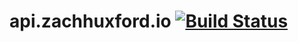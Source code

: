 # api.zachhuxford.io [![Build Status](https://travis-ci.com/zachbwh/api.zachhuxford.io.svg?branch=master)](https://travis-ci.com/zachbwh/api.zachhuxford.io)